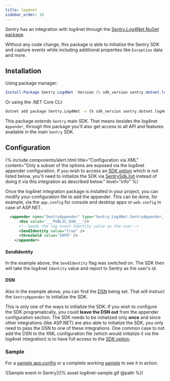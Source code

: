 ```yaml
---
title: log4net
sidebar_order: 10
---
```


Sentry has an integration with log4net through the  [Sentry.Log4Net NuGet package](https://www.nuget.org/packages/Sentry.Log4Net).

Without any code change, this package is able to initialize the Sentry SDK and capture events while including additional properties like `Exception` data and more.


## Installation

Using package manager:

```powershell
Install-Package Sentry.Log4Net -Version {% sdk_version sentry.dotnet.log4net %}
```

Or using the .NET Core CLI:

```sh
dotnet add package Sentry.Log4Net -v {% sdk_version sentry.dotnet.log4net %}
```

This package extends `Sentry` main SDK. That means besides the log4net `Appender`, through this package you'll also get access to all API and features available in the main `Sentry` SDK.

## Configuration

{% include components/alert.html
  title="Configuration via XML"
  content="Only a subset of the options are exposed via the log4net appender configuration. If you wish to access an [SDK option](https://docs.sentry.io/error-reporting/configuration/?platform=csharp) which is not listed below, you'll need to initialize the SDK via [SentrySdk.Init](https://docs.sentry.io/error-reporting/quickstart/?platform=csharp#configure-the-sdk) instead of doing it via this integration as described below."
  level="info"
%}

Once the log4net integration package is installed in your project, you can modify your configuration file to add the appender.
This can be done, for example, via the `app.config` for console and desktop apps or `web.config` in case of ASP.NET.

```xml
  <appender name="SentryAppender" type="Sentry.Log4Net.SentryAppender, Sentry.Log4Net">
      <Dsn value="___PUBLIC_DSN___"/>
      <!--Sends the log event Identity value as the user-->
      <SendIdentity value="true" />
      <threshold value="INFO" />
    </appender>
```

#### SendIdentity

In the example above, the `SendIdentity` flag was switched on. The SDK then will take the log4net `Identity` value and report to Sentry as the user's id.

#### DSN

Also in the example above, you can find the [DSN](https://docs.sentry.io/quickstart/#configure-the-dsn) being set. That will instruct the `SentryAppender` to initialize the SDK.

This is only one of the ways to initialize the SDK. If you wish to configure the SDK programatically, you could **leave the DSN out** from the appender configuration section. The SDK needs to be initialized only **once** and since other integrations (like ASP.NET) are also able to initialize the SDK, you only need to pass the DSN to one of these integrations.
One common case to not add the DSN to the XML configuration file (which would initialize it via the log4net integration) is to have full access to the [SDK option](https://docs.sentry.io/error-reporting/configuration/?platform=csharp).

### Sample

For a [sample app.config](https://github.com/getsentry/sentry-dotnet/blob/main/samples/Sentry.Samples.Log4Net/app.config) or a complete working [sample](https://github.com/getsentry/sentry-dotnet/tree/main/samples/Sentry.Samples.Log4Net) to see it in action.

![Sample event in Sentry]({% asset log4net-sample.gif @path %})
